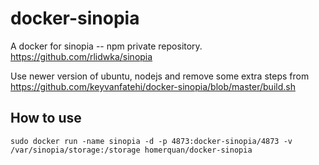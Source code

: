 docker-sinopia
==============
A docker for sinopia -- npm private repository. 
https://github.com/rlidwka/sinopia

Use newer version of ubuntu, nodejs and remove some extra steps from 
https://github.com/keyvanfatehi/docker-sinopia/blob/master/build.sh

## How to use
`sudo docker run -name sinopia -d -p 4873:docker-sinopia/4873 -v /var/sinopia/storage:/storage homerquan/docker-sinopia`
